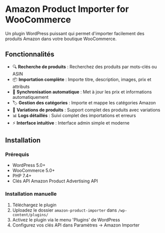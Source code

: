 # Amazon Product Importer for WooCommerce

Un plugin WordPress puissant qui permet d'importer facilement des produits Amazon dans votre boutique WooCommerce.

## Fonctionnalités

- 🔍 **Recherche de produits** : Recherchez des produits par mots-clés ou ASIN
- 📦 **Importation complète** : Importe titre, description, images, prix et attributs
- 🔄 **Synchronisation automatique** : Met à jour les prix et informations automatiquement
- 🏷️ **Gestion des catégories** : Importe et mappe les catégories Amazon
- 🎯 **Variations de produits** : Support complet des produits avec variations
- 📊 **Logs détaillés** : Suivi complet des importations et erreurs
- ⚡ **Interface intuitive** : Interface admin simple et moderne

## Installation

### Prérequis

- WordPress 5.0+
- WooCommerce 5.0+
- PHP 7.4+
- Clés API Amazon Product Advertising API

### Installation manuelle

1. Téléchargez le plugin
2. Uploadez le dossier `amazon-product-importer` dans `/wp-content/plugins/`
3. Activez le plugin via le menu 'Plugins' de WordPress
4. Configurez vos clés API dans Paramètres → Amazon Importer

